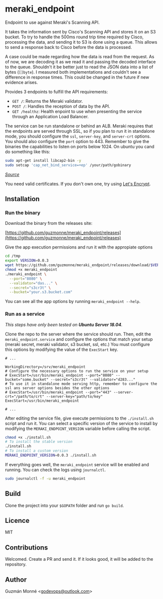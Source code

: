 # meraki_endpoint

Endpoint to use against Meraki's Scanning API.

It takes the information sent by Cisco's Scanning API and stores it on an S3 bucket. To try to handle the 500ms round trip time required by Cisco, processing the data, and sending it to S3 is done using a queue. This allows to send a response back to Cisco before the data is processed.

A case could be made regarding how the data is read from the request. As of now, we are decoding it as we read it and passing the decoded interface to the queue. Shouldn't it be better just to read the JSON data into a list of bytes (`[]byte`). I measured both implementations and couldn't see a difference in response times. This could be changed in the future if new evidence arises.

Provides 3 endpoints to fulfill the API requirements:

- `GET /`: Returns the Meraki validator.
- `POST /`: Handles the reception of data by the API.
- `GET /healthz`: Health enpoint to use when presenting the service through an Application Load Balancer.

The service can be run standalone or behind an ALB. Meraki requires that the endpoints are served through SSL, so if you plan to run it in standalone mode, you should configure the `ssl`, `server-key`, and `server-crt` options. You should also configure the `port` option to 443. Remember to give the binaries the capabilities to listen on ports below 1024. On ubuntu you cand do something like this:

```bash
sudo apt-get install libcap2-bin -y
sudo setcap 'cap_net_bind_service=+ep' /your/path/gobinary
```

_[Source](https://fabianlee.org/2017/05/21/golang-running-a-go-binary-as-a-systemd-service-on-ubuntu-16-04/)_

You need valid certificates. If you don't own one, try using [Let's Encrypt](https://letsencrypt.org).

## Installation

### Run the binary

Download the binary from the releases site:

[https://github.com/guzmonne/meraki_endpoint/releases](https://github.com/guzmonne/meraki_endpoint/releases)

Give the app execution permissions and run it with the appropiate options

```bash
cd /tmp
export VERSION=0.0.3
wget https://github.com/guzmonne/meraki_endpoint/releases/download/$VERSION/meraki_endpoint
chmod +x meraki_endpoint
./meraki_endpoint \
  --port="8080" \
  --validator="das..." \
  --secret="s3cr3t" \
  --bucket="your.s3.bucket.com"
```

You can see all the app options by running `meraki_endpoint --help`.

### Run as a service

_This steps have only been tested on **Ubuntu Server 18.04**._

Clone the repo to the server where the service should run. Then, edit the `meraki_endpoint.service` and configure the options that match your setup (meraki secret, meraki validator, s3 bucket, ssl, etc.) You must configure this options by modifying the value of the `ExecStart` key.

```service
# ...

WorkingDirectory=/srv/meraki_endpoint
# Configure the necessary options to run the service on your setup
# ExecStart=/usr/bin/meraki_endpoint --port="8080" --bucket="some.bucket" --secret="s3cr3t" --validator="d283..."
# To use it in standalone mode serving http, remember to configure the ssl ans server options besides the other options
# ExecStart=/usr/bin/meraki_endpoint --port="443" --server-crt="/path/to/crt" --server-key="path/to/key"
ExecStart=/usr/bin/meraki_endpoint

# ...
```

After editing the service file, give execute permissions to the `./install.sh` script and run it. You can select a specific version of the service to install by modifying the `MERAKI_ENDPOINT_VERSION` variable before calling the script.

```bash
chmod +x ./install.sh
# To install the stable version
./install.sh
# To install a custom version
MERAKI_ENDPOINT_VERSION=0.0.3 ./install.sh
```

If everything goes well, the `meraki_endpoint` service will be enabled and running. You can check the logs using `journalctl`.

```bash
sudo journalctl -f -u meraki_endpoint
```

## Build

Clone the project into your `$GOPATH` folder and run `go build`.

## Licence

MIT

## Contributions

Welcomed. Create a PR and send it. If it looks good, it will be added to the repository.

## Author

Guzmán Monné <<godevops@outlook.com>>

